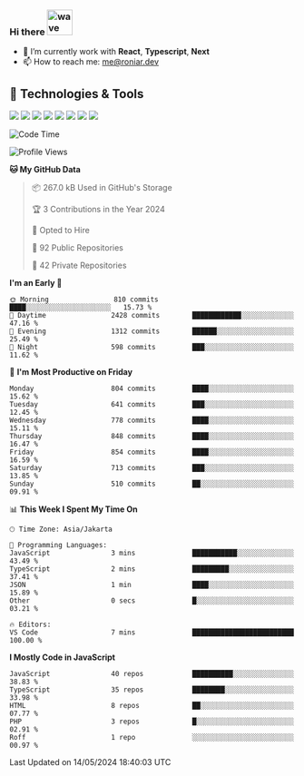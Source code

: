 ### Hi there <img src="https://i.ibb.co/q0Hx1KK/wave.gif" alt="wave" width="45px">

- 🌱 I’m currently work with **React**, **Typescript**, **Next**
- 📫 How to reach me: me@roniar.dev

## 🔧 Technologies & Tools

![](https://img.shields.io/badge/OS-Linux-informational?style=flat&logo=linux&logoColor=white&color=2bbc8a)
![](https://img.shields.io/badge/OS-Windows-informational?style=flat&logo=windows&logoColor=white&color=2bbc8a)
![](https://img.shields.io/badge/Code-JavaScript-informational?style=flat&logo=javascript&logoColor=white&color=2bbc8a)
![](https://img.shields.io/badge/Code-Golang-informational?style=flat&logo=go&logoColor=white&color=2bbc8a)
![](https://img.shields.io/badge/Code-React-informational?style=flat&logo=react&logoColor=white&color=2bbc8a)
![](https://img.shields.io/badge/Code-Next-informational?style=flat&logo=next.js&logoColor=white&color=2bbc8a)
![](https://img.shields.io/badge/Shell-Bash-informational?style=flat&logo=gnu-bash&logoColor=white&color=2bbc8a)
![](https://img.shields.io/badge/Tools-Docker-informational?style=flat&logo=docker&logoColor=white&color=2bbc8a)

<!--START_SECTION:waka-->
![Code Time](http://img.shields.io/badge/Code%20Time-1%2C834%20hrs%2022%20mins-blue)

![Profile Views](http://img.shields.io/badge/Profile%20Views-0-blue)

**🐱 My GitHub Data** 

> 📦 267.0 kB Used in GitHub's Storage 
 > 
> 🏆 3 Contributions in the Year 2024
 > 
> 💼 Opted to Hire
 > 
> 📜 92 Public Repositories 
 > 
> 🔑 42 Private Repositories 
 > 
**I'm an Early 🐤** 

```text
🌞 Morning                810 commits         ████░░░░░░░░░░░░░░░░░░░░░   15.73 % 
🌆 Daytime                2428 commits        ████████████░░░░░░░░░░░░░   47.16 % 
🌃 Evening                1312 commits        ██████░░░░░░░░░░░░░░░░░░░   25.49 % 
🌙 Night                  598 commits         ███░░░░░░░░░░░░░░░░░░░░░░   11.62 % 
```
📅 **I'm Most Productive on Friday** 

```text
Monday                   804 commits         ████░░░░░░░░░░░░░░░░░░░░░   15.62 % 
Tuesday                  641 commits         ███░░░░░░░░░░░░░░░░░░░░░░   12.45 % 
Wednesday                778 commits         ████░░░░░░░░░░░░░░░░░░░░░   15.11 % 
Thursday                 848 commits         ████░░░░░░░░░░░░░░░░░░░░░   16.47 % 
Friday                   854 commits         ████░░░░░░░░░░░░░░░░░░░░░   16.59 % 
Saturday                 713 commits         ███░░░░░░░░░░░░░░░░░░░░░░   13.85 % 
Sunday                   510 commits         ██░░░░░░░░░░░░░░░░░░░░░░░   09.91 % 
```


📊 **This Week I Spent My Time On** 

```text
🕑︎ Time Zone: Asia/Jakarta

💬 Programming Languages: 
JavaScript               3 mins              ███████████░░░░░░░░░░░░░░   43.49 % 
TypeScript               2 mins              █████████░░░░░░░░░░░░░░░░   37.41 % 
JSON                     1 min               ████░░░░░░░░░░░░░░░░░░░░░   15.89 % 
Other                    0 secs              █░░░░░░░░░░░░░░░░░░░░░░░░   03.21 % 

🔥 Editors: 
VS Code                  7 mins              █████████████████████████   100.00 % 
```

**I Mostly Code in JavaScript** 

```text
JavaScript               40 repos            ██████████░░░░░░░░░░░░░░░   38.83 % 
TypeScript               35 repos            ████████░░░░░░░░░░░░░░░░░   33.98 % 
HTML                     8 repos             ██░░░░░░░░░░░░░░░░░░░░░░░   07.77 % 
PHP                      3 repos             █░░░░░░░░░░░░░░░░░░░░░░░░   02.91 % 
Roff                     1 repo              ░░░░░░░░░░░░░░░░░░░░░░░░░   00.97 % 
```




 Last Updated on 14/05/2024 18:40:03 UTC
<!--END_SECTION:waka-->
